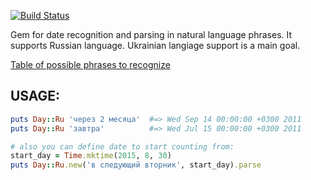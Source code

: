 [![Build Status](https://secure.travis-ci.org/grsmv/day.png?branch=master)](http://travis-ci.org/grsmv/day)

Gem for date recognition and parsing in natural language phrases. It supports Russian language. Ukrainian langiage support is a main goal.

[Table of possible phrases to recognize](https://github.com/grsmv/day/wiki/%D0%92%D0%BE%D0%B7%D0%BC%D0%BE%D0%B6%D0%BD%D1%8B%D0%B5-%D0%B7%D0%BD%D0%B0%D1%87%D0%B5%D0%BD%D0%B8%D1%8F)

USAGE:
-----
```ruby
puts Day::Ru 'через 2 месяца'  #=> Wed Sep 14 00:00:00 +0300 2011
puts Day::Ru 'завтра'          #=> Wed Jul 15 00:00:00 +0300 2011

# also you can define date to start counting from:
start_day = Time.mktime(2015, 8, 30)
puts Day::Ru.new('в следующий вторник', start_day).parse
```
